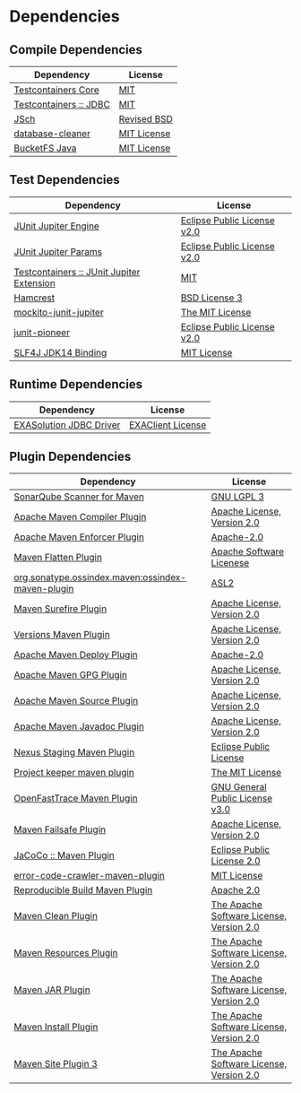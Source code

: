 <!-- @formatter:off -->
# Dependencies

## Compile Dependencies

| Dependency                  | License          |
| --------------------------- | ---------------- |
| [Testcontainers Core][0]    | [MIT][1]         |
| [Testcontainers :: JDBC][0] | [MIT][1]         |
| [JSch][2]                   | [Revised BSD][3] |
| [database-cleaner][4]       | [MIT License][5] |
| [BucketFS Java][6]          | [MIT License][7] |

## Test Dependencies

| Dependency                                     | License                          |
| ---------------------------------------------- | -------------------------------- |
| [JUnit Jupiter Engine][8]                      | [Eclipse Public License v2.0][9] |
| [JUnit Jupiter Params][8]                      | [Eclipse Public License v2.0][9] |
| [Testcontainers :: JUnit Jupiter Extension][0] | [MIT][1]                         |
| [Hamcrest][10]                                 | [BSD License 3][11]              |
| [mockito-junit-jupiter][12]                    | [The MIT License][13]            |
| [junit-pioneer][14]                            | [Eclipse Public License v2.0][9] |
| [SLF4J JDK14 Binding][15]                      | [MIT License][16]                |

## Runtime Dependencies

| Dependency                    | License                 |
| ----------------------------- | ----------------------- |
| [EXASolution JDBC Driver][17] | [EXAClient License][18] |

## Plugin Dependencies

| Dependency                                              | License                                        |
| ------------------------------------------------------- | ---------------------------------------------- |
| [SonarQube Scanner for Maven][19]                       | [GNU LGPL 3][20]                               |
| [Apache Maven Compiler Plugin][21]                      | [Apache License, Version 2.0][22]              |
| [Apache Maven Enforcer Plugin][23]                      | [Apache-2.0][22]                               |
| [Maven Flatten Plugin][24]                              | [Apache Software Licenese][22]                 |
| [org.sonatype.ossindex.maven:ossindex-maven-plugin][25] | [ASL2][26]                                     |
| [Maven Surefire Plugin][27]                             | [Apache License, Version 2.0][22]              |
| [Versions Maven Plugin][28]                             | [Apache License, Version 2.0][22]              |
| [Apache Maven Deploy Plugin][29]                        | [Apache-2.0][22]                               |
| [Apache Maven GPG Plugin][30]                           | [Apache License, Version 2.0][22]              |
| [Apache Maven Source Plugin][31]                        | [Apache License, Version 2.0][22]              |
| [Apache Maven Javadoc Plugin][32]                       | [Apache License, Version 2.0][22]              |
| [Nexus Staging Maven Plugin][33]                        | [Eclipse Public License][34]                   |
| [Project keeper maven plugin][35]                       | [The MIT License][36]                          |
| [OpenFastTrace Maven Plugin][37]                        | [GNU General Public License v3.0][38]          |
| [Maven Failsafe Plugin][39]                             | [Apache License, Version 2.0][22]              |
| [JaCoCo :: Maven Plugin][40]                            | [Eclipse Public License 2.0][41]               |
| [error-code-crawler-maven-plugin][42]                   | [MIT License][43]                              |
| [Reproducible Build Maven Plugin][44]                   | [Apache 2.0][26]                               |
| [Maven Clean Plugin][45]                                | [The Apache Software License, Version 2.0][26] |
| [Maven Resources Plugin][46]                            | [The Apache Software License, Version 2.0][26] |
| [Maven JAR Plugin][47]                                  | [The Apache Software License, Version 2.0][26] |
| [Maven Install Plugin][48]                              | [The Apache Software License, Version 2.0][26] |
| [Maven Site Plugin 3][49]                               | [The Apache Software License, Version 2.0][26] |

[0]: https://testcontainers.org
[1]: http://opensource.org/licenses/MIT
[2]: http://www.jcraft.com/jsch/
[3]: http://www.jcraft.com/jsch/LICENSE.txt
[4]: https://github.com/exasol/database-cleaner/
[5]: https://github.com/exasol/database-cleaner/blob/main/LICENSE
[6]: https://github.com/exasol/bucketfs-java/
[7]: https://github.com/exasol/bucketfs-java/blob/main/LICENSE
[8]: https://junit.org/junit5/
[9]: https://www.eclipse.org/legal/epl-v20.html
[10]: http://hamcrest.org/JavaHamcrest/
[11]: http://opensource.org/licenses/BSD-3-Clause
[12]: https://github.com/mockito/mockito
[13]: https://github.com/mockito/mockito/blob/main/LICENSE
[14]: https://junit-pioneer.org/
[15]: http://www.slf4j.org
[16]: http://www.opensource.org/licenses/mit-license.php
[17]: http://www.exasol.com
[18]: https://repo1.maven.org/maven2/com/exasol/exasol-jdbc/7.1.19/exasol-jdbc-7.1.19-license.txt
[19]: http://sonarsource.github.io/sonar-scanner-maven/
[20]: http://www.gnu.org/licenses/lgpl.txt
[21]: https://maven.apache.org/plugins/maven-compiler-plugin/
[22]: https://www.apache.org/licenses/LICENSE-2.0.txt
[23]: https://maven.apache.org/enforcer/maven-enforcer-plugin/
[24]: https://www.mojohaus.org/flatten-maven-plugin/
[25]: https://sonatype.github.io/ossindex-maven/maven-plugin/
[26]: http://www.apache.org/licenses/LICENSE-2.0.txt
[27]: https://maven.apache.org/surefire/maven-surefire-plugin/
[28]: https://www.mojohaus.org/versions/versions-maven-plugin/
[29]: https://maven.apache.org/plugins/maven-deploy-plugin/
[30]: https://maven.apache.org/plugins/maven-gpg-plugin/
[31]: https://maven.apache.org/plugins/maven-source-plugin/
[32]: https://maven.apache.org/plugins/maven-javadoc-plugin/
[33]: http://www.sonatype.com/public-parent/nexus-maven-plugins/nexus-staging/nexus-staging-maven-plugin/
[34]: http://www.eclipse.org/legal/epl-v10.html
[35]: https://github.com/exasol/project-keeper/
[36]: https://github.com/exasol/project-keeper/blob/main/LICENSE
[37]: https://github.com/itsallcode/openfasttrace-maven-plugin
[38]: https://www.gnu.org/licenses/gpl-3.0.html
[39]: https://maven.apache.org/surefire/maven-failsafe-plugin/
[40]: https://www.jacoco.org/jacoco/trunk/doc/maven.html
[41]: https://www.eclipse.org/legal/epl-2.0/
[42]: https://github.com/exasol/error-code-crawler-maven-plugin/
[43]: https://github.com/exasol/error-code-crawler-maven-plugin/blob/main/LICENSE
[44]: http://zlika.github.io/reproducible-build-maven-plugin
[45]: http://maven.apache.org/plugins/maven-clean-plugin/
[46]: http://maven.apache.org/plugins/maven-resources-plugin/
[47]: http://maven.apache.org/plugins/maven-jar-plugin/
[48]: http://maven.apache.org/plugins/maven-install-plugin/
[49]: http://maven.apache.org/plugins/maven-site-plugin/
